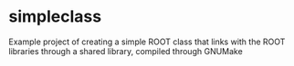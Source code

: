 # simpleclass
Example project of creating a simple ROOT class that links with the ROOT libraries through a shared library, compiled through GNUMake
